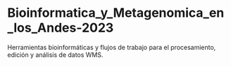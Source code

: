 # Bioinformatica_y_Metagenomica_en_los_Andes-2023
Herramientas bioinformáticas y flujos de trabajo para el procesamiento, edición y análisis de datos WMS.
